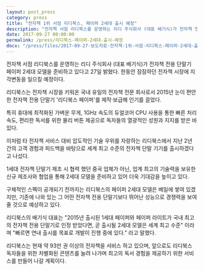 ```yaml
--- 
layout: post_press 
category: press 
title: "전자책 1위 서점 리디북스, 페이퍼 2세대 출시 예정" 
description: "전자책 서점 리디북스를 운영하는 리디 주식회사 (대표 배기식)가 전자책 전용 단말기 페이퍼 2세대 모델을 준비하고 있다고 27일 밝혔다. 한동안 잠잠하던 전자책 시장에 지각변동을 일으킬 예정이다."
date: 2017-09-27 00:00:00 
permalink: /press/리디북스-페이퍼-2세대-출시-예정
docx: "/press/files/2017-09-27-보도자료-전자책-1위-서점-리디북스-페이퍼-2세대-출시-예정.docx" 
--- 
```


전자책 서점 리디북스를 운영하는 리디 주식회사 (대표 배기식)가 전자책 전용 단말기 페이퍼 2세대 모델을 준비하고 있다고 27일 밝혔다. 한동안 잠잠하던 전자책 시장에 지각변동을 일으킬 예정이다.

리디북스는 전자책 시장을 키워온 국내 유일의 전자책 전문 회사로서 2015년 눈이 편안한 전자책 전용 단말기 '리디북스 페이퍼'를 제작·보급해 인기를 끌었다.

특히 휴대에 최적화된 가벼운 무게, 1GHz 속도의 듀얼코어 CPU 사용을 통한 빠른 처리 속도, 편리한 독서를 위한 물리 버튼 제공으로 독자들의 열광적인 성원과 지지를 받은 바 있다.

이처럼 타 전자책 서비스 대비 압도적인 기술 우위를 자랑하는 리디북스에서 지난 2년 간의 고객 경험과 피드백을 바탕으로 세계 최고 수준의 전자책 단말 기기를 출시하겠다고 나섰다. 

1세대 전자책 단말기 제조 시 협력 했던 중국 업체가 아닌, 업계 최고의 기술력을 보유한 신규 제조사와 협업을 통해 2세대 모델을 준비하고 있어 더욱 기대감을 높이고 있다.

구체적인 스펙이 공개되기 전까지는 리디북스의 페이퍼 2세대 모델은 베일에 쌓여 있겠지만, 기존에 나와 있는 그 어떤 전자책 전용 단말기보다 뛰어난 성능으로 경쟁력을 보여줄 것으로 예상하고 있다.

리디북스의 배기식 대표는 "2015년 출시된 1세대 페이퍼와 페이퍼 라이트가 국내 최고의 전자책 전용 단말기로 인정 받았다면, 곧 출시될 2세대 모델은 세계 최고 수준" 이라며 "빠르면 연내 출시를 목표로 개발이 진행 중에 있다." 라고 말했다. 

리디북스는 현재 약 93만 권 이상의 전자책을 서비스 하고 있으며, 앞으로도 리디북스 독자들을 위한 차별화된 콘텐츠를 늘려 나가며 최고의 독서 경험을 제공하기 위한 서비스를 만들어 나갈 계획이다.
